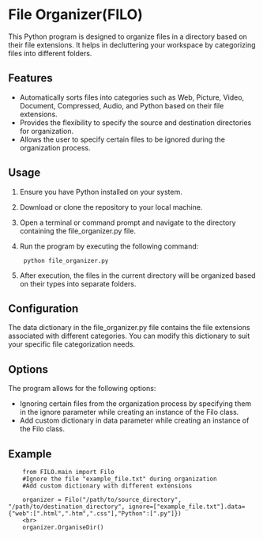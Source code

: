 # File Organizer(FILO)

This Python program is designed to organize files in a directory based on their file extensions. It helps in decluttering your workspace by categorizing files into different folders.

## Features

- Automatically sorts files into categories such as Web, Picture, Video, Document, Compressed, Audio, and Python based on their file extensions.
- Provides the flexibility to specify the source and destination directories for organization.
- Allows the user to specify certain files to be ignored during the organization process.

## Usage

1. Ensure you have Python installed on your system.
2. Download or clone the repository to your local machine.
3. Open a terminal or command prompt and navigate to the directory containing the file_organizer.py file.
4. Run the program by executing the following command:

        python file_organizer.py
    

5. After execution, the files in the current directory will be organized based on their types into separate folders.

## Configuration

The data dictionary in the file_organizer.py file contains the file extensions associated with different categories. You can modify this dictionary to suit your specific file categorization needs.

## Options

The program allows for the following options:

- Ignoring certain files from the organization process by specifying them in the ignore parameter while creating an instance of the Filo class.
- Add custom dictionary in data parameter while creating an instance of the Filo class.
## Example

        from FILO.main import Filo
        #Ignore the file "example_file.txt" during organization
        #Add custom dictionary with different extensions
        
        organizer = Filo("/path/to/source_directory", "/path/to/destination_directory", ignore=["example_file.txt"].data={"web":[".html",".htm",".css"],"Python":[".py"]})
        <br>
        organizer.OrganiseDir()

